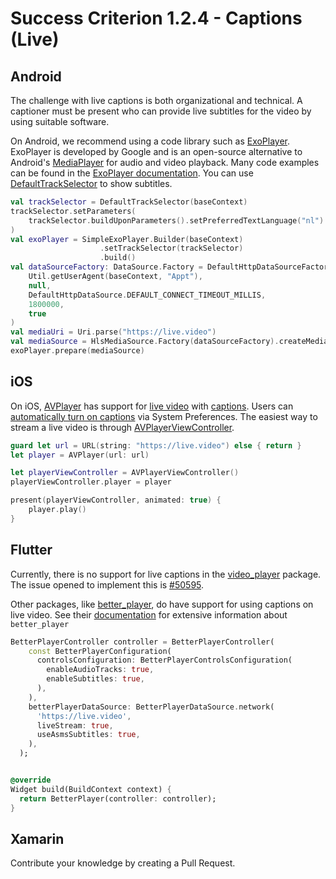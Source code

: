 # Success Criterion 1.2.4 - Captions (Live)
## Android

The challenge with live captions is both organizational and technical. A captioner must be present who can provide live subtitles for the video by using suitable software.

On Android, we recommend using a code library such as [ExoPlayer](https://github.com/google/ExoPlayer). ExoPlayer is developed by Google and is an open-source alternative to Android's [MediaPlayer](https://developer.android.com/reference/android/media/MediaPlayer) for audio and video playback. Many code examples can be found in the [ExoPlayer documentation](https://exoplayer.dev/). You can use [DefaultTrackSelector](https://exoplayer.dev/doc/reference/index.html?com/google/android/exoplayer2/trackselection/DefaultTrackSelector.html) to show subtitles.

```kotlin
val trackSelector = DefaultTrackSelector(baseContext)
trackSelector.setParameters(
    trackSelector.buildUponParameters().setPreferredTextLanguage("nl")
)
val exoPlayer = SimpleExoPlayer.Builder(baseContext)
                    .setTrackSelector(trackSelector)
                    .build()
val dataSourceFactory: DataSource.Factory = DefaultHttpDataSourceFactory(
    Util.getUserAgent(baseContext, "Appt"),
    null,
    DefaultHttpDataSource.DEFAULT_CONNECT_TIMEOUT_MILLIS,
    1800000,
    true
)
val mediaUri = Uri.parse("https://live.video")
val mediaSource = HlsMediaSource.Factory(dataSourceFactory).createMediaSource(mediaUri)
exoPlayer.prepare(mediaSource)
```
## iOS

On iOS, [AVPlayer](https://developer.apple.com/documentation/avfoundation/avplayer) has support for [live video](https://developer.apple.com/documentation/avfoundation/media_playback_and_selection/using_avfoundation_to_play_and_persist_http_live_streams) with [captions](https://developer.apple.com/documentation/avfoundation/media_playback_and_selection/adding_subtitles_and_alternative_audio_tracks). Users can [automatically turn on captions](https://support.apple.com/guide/iphone/subtitles-and-captions-iph3e2e23d1/ios) via System Preferences. The easiest way to stream a live video is through [AVPlayerViewController](https://developer.apple.com/documentation/avkit/avplayerviewcontroller).

```swift
guard let url = URL(string: "https://live.video") else { return }
let player = AVPlayer(url: url)

let playerViewController = AVPlayerViewController()
playerViewController.player = player

present(playerViewController, animated: true) {
    player.play()
}
```
## Flutter

Currently, there is no support for live captions in the [video_player](https://pub.dev/packages/video_player) package. The issue opened to implement this is [#50595](https://github.com/flutter/flutter/issues/50595).

Other packages, like [better_player](https://pub.dev/packages/better_player), do have support for using captions on live video. See their [documentation](https://jhomlala.github.io/betterplayer/#/README) for extensive information about `better_player`

```dart
BetterPlayerController controller = BetterPlayerController(
    const BetterPlayerConfiguration(
      controlsConfiguration: BetterPlayerControlsConfiguration(
        enableAudioTracks: true,
        enableSubtitles: true,
      ),
    ),
    betterPlayerDataSource: BetterPlayerDataSource.network(
      'https://live.video', 
      liveStream: true,
      useAsmsSubtitles: true,
    ),
  );


@override
Widget build(BuildContext context) {
  return BetterPlayer(controller: controller);
}
```
## Xamarin

Contribute your knowledge by creating a Pull Request.

